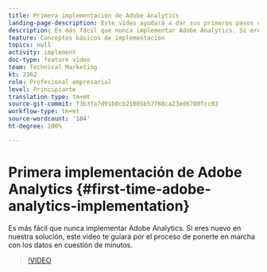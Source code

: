 ```yaml
---
title: Primera implementación de Adobe Analytics
landing-page-description: Este vídeo ayudará a dar sus primeros pasos con los datos de Adobe Analytics en cuestión de minutos.
description: Es más fácil que nunca implementar Adobe Analytics. Si eres nuevo en nuestra solución, este vídeo te guiará por el proceso de ponerte en marcha con los datos en cuestión de minutos.
feature: Conceptos básicos de implementación
topics: null
activity: implement
doc-type: feature video
team: Technical Marketing
kt: 2362
role: Profesional empresarial
level: Principiante
translation-type: tm+mt
source-git-commit: f3b3fa7d91b0cb21005b57768ca23ed6700fcc03
workflow-type: tm+mt
source-wordcount: '104'
ht-degree: 100%

---
```



# Primera implementación de Adobe Analytics {#first-time-adobe-analytics-implementation}

Es más fácil que nunca implementar Adobe Analytics. Si eres nuevo en nuestra solución, este vídeo te guiará por el proceso de ponerte en marcha con los datos en cuestión de minutos.

>[!VIDEO](https://video.tv.adobe.com/v/25456/?quality=12)
